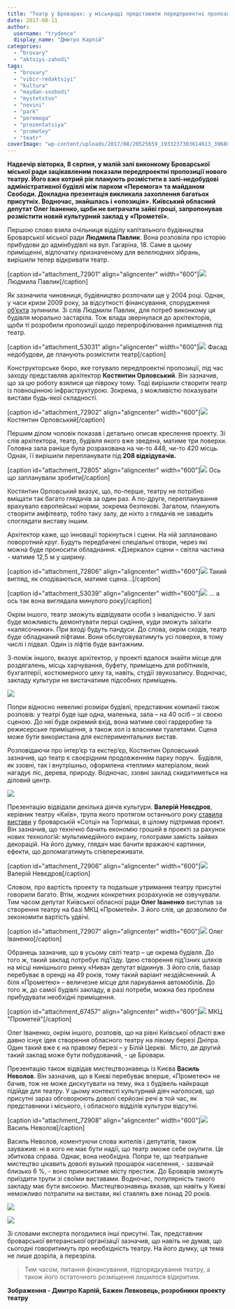 ```yaml
---
title: "Театр у Броварах: у міськраді представили передпроектні пропозиції"
date: 2017-08-11
author: 
  username: "trydence"
  display_name: "Дмитро Карпій"
categories: 
  - "brovary"
  - "aktsiyi-zahodi"
tags: 
  - "brovary"
  - "vibir-redaktsiyi"
  - "kultura"
  - "maydan-svobodi"
  - "mystetstvo"
  - "novini"
  - "park"
  - "peremoga"
  - "prezentatsiya"
  - "prometey"
  - "teatr"
coverImage: "wp-content/uploads/2017/08/20525659_1933237303614613_3968017336619555872_n.jpg"
---
```


**Надвечір вівторка, 8 серпня, у малій залі виконкому Броварської міської ради зацікавленим показали передпроектні пропозиції нового театру. Його вже котрий рік планують розмістити в залі-недобудові адміністративної будівлі між парком «Перемога» та майданом Свободи. Докладна презентація викликала захоплення багатьох присутніх. Водночас, знайшлась і «опозиція». Київський обласний депутат Олег Іваненко, щоби не витрачати зайві гроші, запропонував розмістити новий культурний заклад у «Прометеї».**

Першою слово взяла очільниця відділу капітального будівництва Броварської міської ради **Людмила Павлик**. Вона розповіла про історію прибудови до адмінбудівлі на вул. Гагаріна, 18. Саме в цьому приміщенні, відпочатку призначеному для велелюдних зібрань, вирішили тепер відкривати театр.

\[caption id="attachment\_72901" align="aligncenter" width="600"\][![](https://mpz.brovary.org/wp-content/uploads/2017/08/Teatr-2017.08.08_00001.jpg)](https://mpz.brovary.org/wp-content/uploads/2017/08/Teatr-2017.08.08_00001.jpg) Людмила Павлик\[/caption\]

Як зазначила чиновниця, будівництво розпочали ще у 2004 році. Однак, у часи кризи 2009 року, за відсутності фінансування, спорудження [об’єкта](https://mpz.brovary.org/vystavkovyj-tsentr-na-majdani-svobody-shho-za-stinamy-golovnogo-dovgobudu-brovariv-foto/) зупинили. Зі слів Людмили Павлик, для потреб виконкому ця будівля морально застаріла. Тож влада звернулася до архітекторів, щоби ті розробили пропозиції щодо перепрофілювання приміщення під театр.

\[caption id="attachment\_53031" align="aligncenter" width="600"\][![](https://mpz.brovary.org/wp-content/uploads/2016/03/fasadIMG_8328.jpg)](https://mpz.brovary.org/wp-content/uploads/2016/03/fasadIMG_8328.jpg) Фасад недобудови, де планують розмістити театр\[/caption\]

Конструкторське бюро, яке готувало передпроектні пропозиції, під час заходу представляв архітектор **Костянтин Орловський**. Він зазначив, що за цю роботу взялися ще півроку тому. Тоді вирішили створити театр із повноцінною інфраструктурою. Зокрема, з можливістю показувати вистави будь-якої складності.

\[caption id="attachment\_72902" align="aligncenter" width="600"\][![](https://mpz.brovary.org/wp-content/uploads/2017/08/Teatr-2017.08.08_00002.jpg)](https://mpz.brovary.org/wp-content/uploads/2017/08/Teatr-2017.08.08_00002.jpg) Костянтин Орловський\[/caption\]

Першим ділом чоловік показав і детально описав креслення проекту. Зі слів архітектора, театр, будівля якого вже зведена, матиме три поверхи. Головна зала раніше була розрахована на чи-то 448, чи-то 420 місць. Однак, її вирішили перепланувати під **208 відвідувачів.**

\[caption id="attachment\_72805" align="aligncenter" width="600"\][![](https://mpz.brovary.org/wp-content/uploads/2017/08/Teatre1.jpg)](https://mpz.brovary.org/wp-content/uploads/2017/08/Teatre1.jpg) Ось що запланували зробити\[/caption\]

Костянтин Орловський вказує, що, по-перше, театру не потрібно вміщати так багато глядачів за один раз. А по-друге, перепланування врахувало європейські норми, зокрема безпекові. Загалом, планують створити амфітеатр, тобто таку залу, де ніхто з глядачів не завадить споглядати виставу іншим.

Архітектор каже, що інновації торкнуться і сцени. На ній заплановано поворотний круг. Будуть передбачені спеціальні отвори, через які можна буде проносити обладнання. «Дзеркало» сцени – світла частина - матиме 12,5 м у ширину.

\[caption id="attachment\_72806" align="aligncenter" width="600"\][![](https://mpz.brovary.org/wp-content/uploads/2017/08/Teatre2.jpg)](https://mpz.brovary.org/wp-content/uploads/2017/08/Teatre2-e1501600242373.jpg) Такий вигляд, як сподіваються, матиме сцена...\[/caption\]

\[caption id="attachment\_53039" align="aligncenter" width="600"\][![](https://mpz.brovary.org/wp-content/uploads/2016/03/IMG_8662.jpg)](https://mpz.brovary.org/wp-content/uploads/2016/03/IMG_8662.jpg) ... а ось так вона виглядала минулого року\[/caption\]

Окрім іншого, театр зможуть відвідувати особи з інвалідністю. У залі буде можливість демонтувати перші сидіння, куди зможуть заїхати «калясочники». При вході будуть пандуси. До слова, окрім сходів, театр буде обладнаний ліфтами. Вони обслуговуватимуть усі поверхи, в тому числі і підвал. Один із ліфтів буде вантажним.

З-поміж іншого, вказує архітектор, у проекті вдалося знайти місце для роздягалень, місць харчування, буфету, приміщень для робітників, бухгалтерії, костюмерного цеху та, навіть, студії звукозапису. Водночас, закладу культури не вистачатиме підсобних приміщень.

[![](https://mpz.brovary.org/wp-content/uploads/2017/08/Teatr-2017.08.08_00006.jpg)](https://mpz.brovary.org/wp-content/uploads/2017/08/Teatr-2017.08.08_00006.jpg)

Попри відносно невеликі розміри будівлі, представник компанії також розповів: у театрі буде іще одна, маленька, зала – на 40 осіб – зі своєю сценою. До неї буде окремий вхід, вона матиме свої гардеробне та режисерське приміщення, а також хол із власними туалетами. Сцена може бути використана для експериментальних вистав.

Розповідаючи про інтер’єр та екстер’єр, Костянтин Орловський зазначив, що театр є своєрідним продовженням парку поруч.  Будівля, як ззовні, так і внутрішньо, оформлена «теплим» матеріалом, який нагадує ліс, дерева, природу. Водночас, ззовні заклад скидатиметься на діловий центр.

[![](https://mpz.brovary.org/wp-content/uploads/2017/08/20525659_1933237303614613_3968017336619555872_n.jpg)](https://mpz.brovary.org/wp-content/uploads/2017/08/20525659_1933237303614613_3968017336619555872_n.jpg)

Презентацію відвідали декілька діячів культури. **Валерій Невєдров**, керівник театру «Київ», трупа якого протягом останнього року [ставила вистави](https://mpz.brovary.org/u-brovarah-pokazhut-komediyu-zvidky-berutsya-dity-ta-dvi-dytyachi-vystavy/) у броварській «Сотці» на Торгмаші, в цілому підтримав проект. Він зазначив, що технічно бачить економію грошей в проекті за рахунок нових технологій: мультимедійного екрану, голограми замість зайвих декорацій. На його думку, глядач має бачити вражаючі картинки, ефекти, що допомагатимуть співпереживати.

\[caption id="attachment\_72906" align="aligncenter" width="600"\][![](https://mpz.brovary.org/wp-content/uploads/2017/08/Teatr-2017.08.08_00012.jpg)](https://mpz.brovary.org/wp-content/uploads/2017/08/Teatr-2017.08.08_00012.jpg) Валерій Невєдров\[/caption\]

Словом, про вартість проекту та подальше утримання театру присутні говорили багато. Втім, жодних конкретних розрахунків не озвучували. Тим часом депутат Київської обласної ради **Олег Іваненко** виступав за створення театру на базі МКЦ «Прометей». З його слів, це дозволило би зекономити вартість удвічі.

\[caption id="attachment\_72907" align="aligncenter" width="600"\][![](https://mpz.brovary.org/wp-content/uploads/2017/08/Teatr-2017.08.08_00013.jpg)](https://mpz.brovary.org/wp-content/uploads/2017/08/Teatr-2017.08.08_00013.jpg) Олег Іваненко\[/caption\]

Обранець зазначив, що в усьому світі театр – це окрема будівля. До того ж, такий заклад потребує під’їзду. Ідею створення під'їзних шляхів на місці нинішнього ринку «Нива» депутат відкинув. З його слів, базар перебуває в оренді на 49 років, тому такий варіант нездійсненний. А біля «Прометею» – величезне місце для паркування автомобілів. До того ж, до самої будівлі закладу, в разі потреби, можна без проблем прибудувати необхідні приміщення.

\[caption id="attachment\_67457" align="aligncenter" width="600"\][![](https://mpz.brovary.org/wp-content/uploads/2017/03/Orvel-1984-vystava-Prometej_00001.jpg)](https://mpz.brovary.org/wp-content/uploads/2017/03/Orvel-1984-vystava-Prometej_00001.jpg) МКЦ "Прометей"\[/caption\]

Олег Іваненко, окрім іншого, розповів, що на рівні Київської області вже давно існує ідея створення обласного театру на лівому березі Дніпра. Один такий вже є на правому березі – у Білій Церкві.  Місто, де другий такий заклад може бути побудований, - це Бровари.

Презентацію також відвідав мистецтвознавець із Києва **Василь Неволов**. Він зазначив, що в Києві перебуває вперше, «Прометею» не бачив, тож не може дискутувати на тему, яка з будівель найкраще підійде для театру. У цьому контексті культурний діяч наголосив, що присутні зараз обговорюють доволі серйозні речі в той час, як представники і міського, і обласного відділів культури відсутні.

\[caption id="attachment\_72908" align="aligncenter" width="600"\][![](https://mpz.brovary.org/wp-content/uploads/2017/08/Teatr-2017.08.08_00014.jpg)](https://mpz.brovary.org/wp-content/uploads/2017/08/Teatr-2017.08.08_00014.jpg) Василь Неволов\[/caption\]

Василь Неволов, коментуючи слова жителів і депутатів, також зауважив: ні в кого не має бути надії, що театр зможе себе окупити. Це збиткова справа. Однак, вона необхідна. Попри те, що театральне мистецтво цікавить доволі вузький прошарок населення, - зазвичай близько 6 %, - воно приноситиме місту престиж. До Броварів зможуть приїздити трупи зі своїми виставами. Водночас, популярність такого закладу має бути високою. Мистецтвознавець вказав, що навіть у Києві неможливо потрапити на вистави, які ставлять вже понад 20 років.

[![](https://mpz.brovary.org/wp-content/uploads/2017/08/Teatr-2017.08.08_00003.jpg)](https://mpz.brovary.org/wp-content/uploads/2017/08/Teatr-2017.08.08_00003.jpg)

[![](https://mpz.brovary.org/wp-content/uploads/2017/08/Teatr-2017.08.08_00015.jpg)](https://mpz.brovary.org/wp-content/uploads/2017/08/Teatr-2017.08.08_00015.jpg)

Зі словами експерта погодилися інші присутні. Так, представник броварської ветеранської організації зазначив, що навіть не думав, що сьогодні говоритимуть про необхідність театру. На його думку, ця тема не лише дозріла, а перезріла.

> Тим часом, питання фінансування, підпорядкування театру, а також його остаточного розміщення лишилося відкритим.

**Зображення - Дмитро Карпій, Бажен Левковець, розробники проекту театру**
